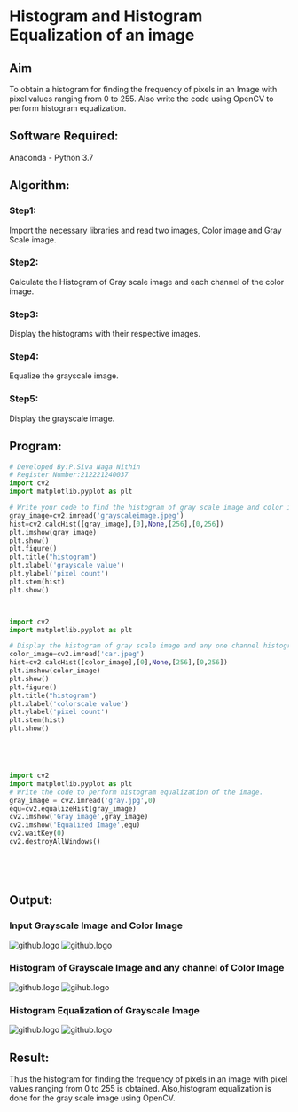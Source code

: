 # Histogram and Histogram Equalization of an image
## Aim
To obtain a histogram for finding the frequency of pixels in an Image with pixel values ranging from 0 to 255. Also write the code using OpenCV to perform histogram equalization.

## Software Required:
Anaconda - Python 3.7

## Algorithm:
### Step1:
Import the necessary libraries and read two images, Color image and Gray Scale image.

### Step2:
Calculate the Histogram of Gray scale image and each channel of the color image.

### Step3:
Display the histograms with their respective images.

### Step4:
Equalize the grayscale image.

### Step5:
Display the grayscale image.

## Program:
```python
# Developed By:P.Siva Naga Nithin
# Register Number:212221240037
import cv2
import matplotlib.pyplot as plt

# Write your code to find the histogram of gray scale image and color image channels.
gray_image=cv2.imread('grayscaleimage.jpeg')
hist=cv2.calcHist([gray_image],[0],None,[256],[0,256])
plt.imshow(gray_image)
plt.show()
plt.figure()
plt.title("histogram")
plt.xlabel('grayscale value')
plt.ylabel('pixel count')
plt.stem(hist)
plt.show()



import cv2
import matplotlib.pyplot as plt

# Display the histogram of gray scale image and any one channel histogram from color image.
color_image=cv2.imread('car.jpeg')
hist=cv2.calcHist([color_image],[0],None,[256],[0,256])
plt.imshow(color_image)
plt.show()
plt.figure()
plt.title("histogram")
plt.xlabel('colorscale value')
plt.ylabel('pixel count')
plt.stem(hist)
plt.show()





import cv2
import matplotlib.pyplot as plt
# Write the code to perform histogram equalization of the image.
gray_image = cv2.imread('gray.jpg',0)
equ=cv2.equalizeHist(gray_image)
cv2.imshow('Gray image',gray_image)
cv2.imshow('Equalized Image',equ)
cv2.waitKey(0)
cv2.destroyAllWindows()






```
## Output:
### Input Grayscale Image and Color Image
![github.logo](gray.png)
![github.logo](grayhist.png)


### Histogram of Grayscale Image and any channel of Color Image
![github.logo](husk1.png)
![gihub.logo](huskhist.png)

### Histogram Equalization of Grayscale Image
![github.logo](sport1.png)
![github.logo](sport.png)

## Result: 
Thus the histogram for finding the frequency of pixels in an image with pixel values ranging from 0 to 255 is obtained. Also,histogram equalization is done for the gray scale image using OpenCV.
